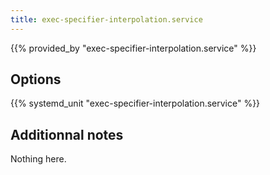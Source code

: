 ```yaml
---
title: exec-specifier-interpolation.service
---
```


{{% provided_by "exec-specifier-interpolation.service" %}}

## Options

{{% systemd_unit "exec-specifier-interpolation.service" %}}

## Additionnal notes

Nothing here.